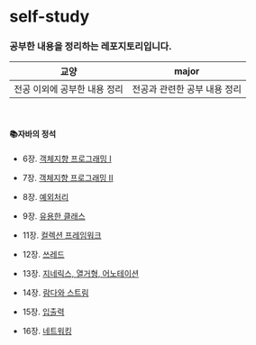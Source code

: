 # self-study

### 공부한 내용을 정리하는 레포지토리입니다.


|교양|major|
|---|---|
|전공 이외에 공부한 내용 정리|전공과 관련한 공부 내용 정리|


<br/>

#### 📚자바의 정석
- <p>6장. <a href="https://github.com/chchlee/self-study/blob/java/major/%EC%88%98%EC%97%85/%EC%9E%90%EB%B0%94%EC%9D%98%EC%A0%95%EC%84%9D/Chap6.%EA%B0%9D%EC%B2%B4%EC%A7%80%ED%96%A5%20%ED%94%84%EB%A1%9C%EA%B7%B8%EB%9E%98%EB%B0%8D.md">객체지향 프로그래밍 I</a>
</p>

- <p>7장. <a href="https://github.com/chchlee/self-study/blob/java/major/%EC%88%98%EC%97%85/%EC%9E%90%EB%B0%94%EC%9D%98%EC%A0%95%EC%84%9D/Chap7.%EA%B0%9D%EC%B2%B4%EC%A7%80%ED%96%A5%20%ED%94%84%EB%A1%9C%EA%B7%B8%EB%9E%98%EB%B0%8D%202.md">객체지향 프로그래밍 II</a>
</p>

- <p>8장. <a href="https://github.com/chchlee/self-study/blob/java/major/%EC%88%98%EC%97%85/%EC%9E%90%EB%B0%94%EC%9D%98%EC%A0%95%EC%84%9D/Chap8.%EC%98%88%EC%99%B8%EC%B2%98%EB%A6%AC.md">예외처리</a>
</p>

- <p>9장. <a href="https://github.com/chchlee/self-study/blob/java/major/Chap9.유용한클래스.md">유용한 클래스</a>
</p>

- <p>11장. <a href="https://github.com/chchlee/self-study/blob/java/major/Chap9.유용한클래스.md">컬렉션 프레임워크</a>
</p>

- <p>12장. <a href="https://github.com/chchlee/self-study/blob/java/major/Chap9.유용한클래스.md">쓰레드</a>
</p>

- <p>13장. <a href="https://github.com/chchlee/self-study/blob/java/major/Chap9.유용한클래스.md">지네릭스, 열거형, 어노테이션</a>
</p>

- <p>14장. <a href="https://github.com/chchlee/self-study/blob/java/major/Chap9.유용한클래스.md">람다와 스트림</a>
</p>

- <p>15장. <a href="https://github.com/chchlee/self-study/blob/java/major/Chap9.유용한클래스.md">입출력</a>
</p>

- <p>16장. <a href="https://github.com/chchlee/self-study/blob/java/major/Chap9.유용한클래스.md">네트워킹</a>
</p>